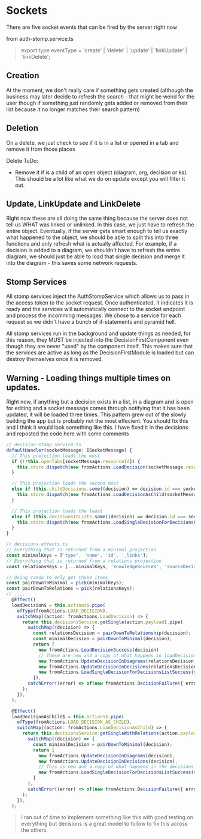 # Sockets

There are five socket events that can be fired by the server right now

from auth-stomp.service.ts

> export type eventType = 'create' | 'delete' | 'update' | 'linkUpdate' | 'linkDelete';

## Creation

At the moment, we don't really care if something gets created (although the business may later decide to refresh the search - that might be weird for the user though if something just randomly gets added or removed from their list because it no longer matches their search pattern)

## Deletion

On a delete, we just check to see if it is in a list or opened in a tab and remove it from those places

Delete ToDo:

- Remove it if is a child of an open object (diagram, org, decision or ks). This should be a lot like what we do on update except you will filter it out.

## Update, LinkUpdate and LinkDelete

Right now these are all doing the same thing because the server does not tell us WHAT was linked or unlinked. In this case, we just have to refresh the entire object. Eventually, if the server gets smart enough to tell us exactly what happened to the object, we should be able to split this into three functions and only refresh what is actually affected. For example, if a decision is added to a diagram, we shouldn't have to refresh the entire diagram, we should just be able to load that single decision and merge it into the diagram - this saves some network requests.

## Stomp Services

All stomp services inject the AuthStompService which allows us to pass in the access token to the socket request. Once authenticated, it indicates it is ready and the services will automatically connect to the socket endpoint and process the incomming messages. We chose to a service for each request so we didn't have a bunch of if-statements and pyramid hell.

All stomp services run in the background and update things as needed, for this reason, they MUST be injected into the DecisionFirstComponent even though they are never "used" by the component itself. This makes sure that the services are active as long as the DecisionFirstModule is loaded but can destroy themselves once it is removed.

## Warning - Loading things multiple times on updates.

Right now, if anything but a decision exists in a list, in a diagram and is open for editing and a socket message comes through notifying that it has been updated, it will be loaded three times. This pattern grew out of the slowly building the app but is probably not the most effecient. You should fix this and I think it would look something like this. I have fixed it in the decisions and reposted the code here with some comments

```TypeScript
// decision-stomp.service.ts
defaultHandler(socketMessage: ISocketMessage) {
  // This projection loads the most
  if (!!this.openTabs[socketMessage.resourceId]) {
    this.store.dispatch(new fromActions.LoadDecision(socketMessage.resourceId));
  }

  // This projection loads the second most
  else if (this.childDecisions.some((decision) => decision.id === socketMessage.resourceId)) {
    this.store.dispatch(new fromActions.LoadDecisionAsChild(socketMessage.resourceId));
  }

  // This projection loads the least
  else if (this.decisionsInLists.some((decision) => decision.id === socketMessage.resourceId)) {
    this.store.dispatch(new fromActions.LoadSingleDecisionForDecisionsList(socketMessage.resourceId));
  }
}

// decisions.effects.ts
// Everything that is returned from a minimal projection
const minimalKeys = ['type', 'name', 'id', '_links'];
// Everything that is returned from a relations projection
const relationsKeys = [...minimalKeys, 'knowledgeSources', 'sourceDecisions'];

// Using ramda to only get those items
const pairDownToMinimal = pick(minimalKeys);
const pairDownToRelations = pick(relationsKeys);
// ....
  @Effect()
  loadDecision$ = this.actions$.pipe(
    ofType(fromActions.LOAD_DECISION),
    switchMap((action: fromActions.LoadDecision) => {
      return this.decisionsService.getSingle(action.payload).pipe(
        switchMap((decision) => {
          const relationsDecision = pairDownToRelationship(decision);
          const minimalDecision = pairDownToMinimal(decision);
          return [
            new fromActions.LoadDecisionSuccess(decision)
            // These are new and a copy of what happens in loadDecisionAsChild$
            new fromActions.UpdateDecisionInDiagrams(relationsDecision),
            new fromActions.UpdateDecisionInDecisions(relationsDecision),
            new fromActions.LoadSingleDecisionForDecisionsListSuccess(minimalDecision)
          ]),
        catchError((error) => of(new fromActions.DecisionFailure({ error, id: action.payload }))),
      );
    }),
  );

  @Effect()
  loadDecisionAsChild$ = this.actions$.pipe(
    ofType(fromActions.LOAD_DECISION_AS_CHILD),
    switchMap((action: fromActions.LoadDecisionAsChild) => {
      return this.decisionsService.getSingleWithRelations(action.payload).pipe(
        switchMap((decision) => {
          const minimalDecision = pairDownToMinimal(decision);
          return [
            new fromActions.UpdateDecisionInDiagrams(decision),
            new fromActions.UpdateDecisionInDecisions(decision),
            // This is new and a copy of what happens in the decisions list effects when a single decision is loaded
            new fromActions.LoadSingleDecisionForDecisionsListSuccess(minimalDecision)
          ]
        ),
        catchError((error) => of(new fromActions.DecisionFailure({ error, id: action.payload }))),
      );
    }),
  );
```

> I ran out of time to implement something like this with good testing on everything but decisions is a great model to follow to fix this across the others.
